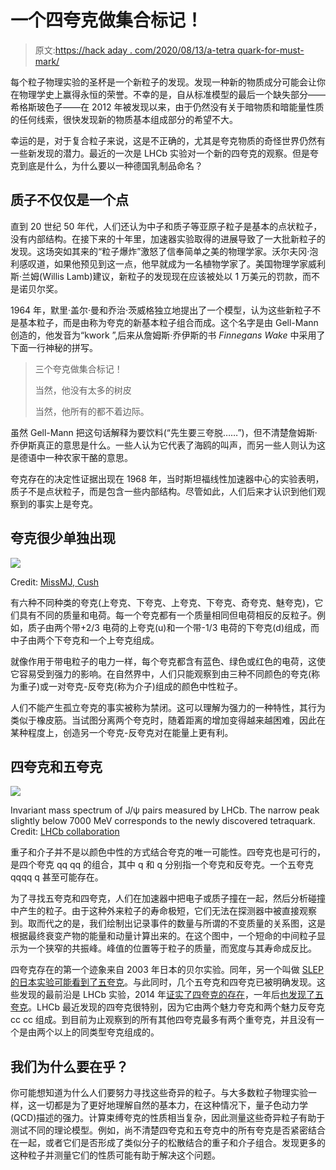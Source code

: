 # 一个四夸克做集合标记！

> 原文:[https://hack aday . com/2020/08/13/a-tetra quark-for-must-mark/](https://hackaday.com/2020/08/13/a-tetraquark-for-muster-mark/)

每个粒子物理实验的圣杯是一个新粒子的发现。发现一种新的物质成分可能会让你在物理学史上赢得永恒的荣誉。不幸的是，自从标准模型的最后一个缺失部分——希格斯玻色子——在 2012 年被发现以来，由于仍然没有关于暗物质和暗能量性质的任何线索，很快发现新的物质基本组成部分的希望不大。

幸运的是，对于复合粒子来说，这是不正确的，尤其是夸克物质的奇怪世界仍然有一些新发现的潜力。最近的一次是 LHCb 实验对一个新的四夸克的观察。但是夸克到底是什么，为什么要以一种德国乳制品命名？

## 质子不仅仅是一个点

直到 20 世纪 50 年代，人们还认为中子和质子等亚原子粒子是基本的点状粒子，没有内部结构。在接下来的十年里，加速器实验取得的进展导致了一大批新粒子的发现。这场突如其来的“粒子爆炸”激怒了信奉简单之美的物理学家。沃尔夫冈·泡利感叹道，如果他预见到这一点，他早就成为一名植物学家了。美国物理学家威利斯·兰姆(Willis Lamb)建议，新粒子的发现现在应该被处以 1 万美元的罚款，而不是诺贝尔奖。

1964 年，默里·盖尔·曼和乔治·茨威格独立地提出了一个模型，认为这些新粒子不是基本粒子，而是由称为夸克的新基本粒子组合而成。这个名字是由 Gell-Mann 创造的，他发音为“kwork ”,后来从詹姆斯·乔伊斯的书 *Finnegans Wake* 中采用了下面一行神秘的拼写。

> 三个夸克做集合标记！
> 
> 当然，他没有太多的树皮
> 
> 当然，他所有的都不着边际。

虽然 Gell-Mann 把这句话解释为要饮料(“先生要三夸脱……”)，但不清楚詹姆斯·乔伊斯真正的意思是什么。一些人认为它代表了海鸥的叫声，而另一些人则认为这是德语中一种农家干酪的意思。

夸克存在的决定性证据出现在 1968 年，当时斯坦福线性加速器中心的实验表明，质子不是点状粒子，而是包含一些内部结构。尽管如此，人们后来才认识到他们观察到的事实上是夸克。

## 夸克很少单独出现

![](../Images/230ab38a27acaea977d27383bff1a43e.png)

Credit: [MissMJ, Cush](https://commons.wikimedia.org/wiki/File:Standard_Model_of_Elementary_Particles.svg)

有六种不同种类的夸克(上夸克、下夸克、上夸克、下夸克、奇夸克、魅夸克)，它们具有不同的质量和电荷。每一个夸克都有一个质量相同但电荷相反的反粒子。例如，质子由两个带+2/3 电荷的上夸克(u)和一个带-1/3 电荷的下夸克(d)组成，而中子由两个下夸克和一个上夸克组成。

就像作用于带电粒子的电力一样，每个夸克都含有蓝色、绿色或红色的电荷，这使它容易受到强力的影响。在自然界中，人们只能观察到由三种不同颜色的夸克(称为重子)或一对夸克-反夸克(称为介子)组成的颜色中性粒子。

人们不能产生孤立夸克的事实被称为禁闭。这可以理解为强力的一种特性，其行为类似于橡皮筋。当试图分离两个夸克时，随着距离的增加变得越来越困难，因此在某种程度上，创造另一个夸克-反夸克对在能量上更有利。

## 四夸克和五夸克

![](../Images/bf6de2192ccfae247572171d2d7fbff7.png)

Invariant mass spectrum of J/ψ pairs measured by LHCb. The narrow peak slightly below 7000 MeV corresponds to the newly discovered tetraquark.
Credit: [LHCb collaboration](https://arxiv.org/abs/2006.16957)

重子和介子并不是以颜色中性的方式结合夸克的唯一可能性。四夸克也是可行的，是四个夸克 qq qq 的组合，其中 q 和 q 分别指一个夸克和反夸克。一个五夸克 qqqq q 甚至可能存在。

为了寻找五夸克和四夸克，人们在加速器中把电子或质子撞在一起，然后分析碰撞中产生的粒子。由于这种外来粒子的寿命极短，它们无法在探测器中被直接观察到。取而代之的是，我们绘制出记录事件的数量与所谓的不变质量的关系图，这是根据最终衰变产物的能量和动量计算出来的。在这个图中，一个短命的中间粒子显示为一个狭窄的共振峰。峰值的位置等于粒子的质量，而宽度与其寿命成反比。

四夸克存在的第一个迹象来自 2003 年日本的贝尔实验。同年，另一个叫做 [SLEP 的日本实验可能看到了五夸克](https://journals.aps.org/prl/abstract/10.1103/PhysRevLett.91.012002)。与此同时，几个五夸克和四夸克已被明确发现。这些发现的最前沿是 LHCb 实验，2014 年[证实了四夸克的存在](https://arxiv.org/abs/1404.1903)，一年后[也发现了五夸克](https://arxiv.org/abs/1507.03414)。LHCb 最近发现的四夸克很特别，因为它由两个魅力夸克和两个魅力反夸克 cc cc 组成。到目前为止观察到的所有其他四夸克最多有两个重夸克，并且没有一个是由两个以上的同类型夸克组成的。

## 我们为什么要在乎？

你可能想知道为什么人们要努力寻找这些奇异的粒子。与大多数粒子物理实验一样，这一切都是为了更好地理解自然的基本力，在这种情况下，量子色动力学(QCD)描述的强力。计算束缚夸克的性质相当复杂，因此测量这些奇异粒子有助于测试不同的理论模型。例如，尚不清楚四夸克和五夸克中的所有夸克是否紧密结合在一起，或者它们是否形成了类似分子的松散结合的重子和介子组合。发现更多的这种粒子并测量它们的性质可能有助于解决这个问题。